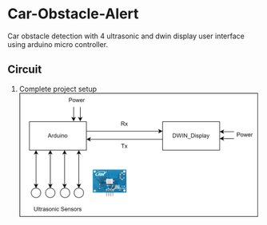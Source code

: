 # Car-Obstacle-Alert
Car obstacle detection with 4 ultrasonic and dwin display user interface using arduino micro controller.

## Circuit 
1. Complete project setup
![GitHub Logo](https://github.com/rrupak-s/Car-Obstacle-Alert/blob/main/Docs/dwin_carsafety.png)


